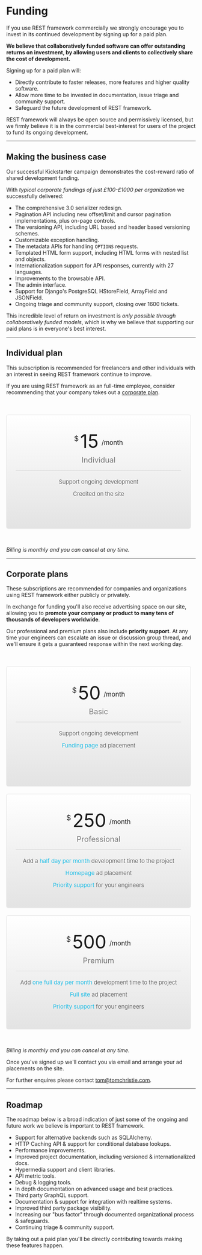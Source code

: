 <script>
// Imperfect, but easier to fit in with the existing docs build.
// Hyperlinks should point directly to the "fund." subdomain, but this'll
// handle the nav bar links without requiring any docs build changes for the moment.
if (window.location.hostname == "www.django-rest-framework.org") {
    window.location.replace("https://fund.django-rest-framework.org/topics/funding/");
}
</script>

<style>
.chart {
    background-color: #e3e3e3;
    background: -webkit-linear-gradient(top, #fff 0, #e3e3e3 100%);
    border: 1px solid #E6E6E6;
    border-radius: 5px;
    box-shadow: 0px 0px 2px 0px rgba(181, 181, 181, 0.3);
    padding: 40px 0px 5px;
    position: relative;
    text-align: center;
    width: 97%;
    min-height: 255px;
    position: relative;
    top: 37px;
    margin-bottom: 20px}
.quantity {
    text-align: center}
.dollar {
    font-size: 19px;
    position: relative;
    top: -18px;
}
.price {
    font-size: 49px;}
.period {
    font-size: 17px;
    position: relative;
    top: -8px;
    margin-left: 4px;}
.plan-name {
	 text-align: center;
    font-size: 20px;
    font-weight: 400;
    color: #777;
    border-bottom: 1px solid #d5d5d5;
    padding-bottom: 15px;
    width: 90%;
    margin: 0 auto;
    margin-top: 8px;}
.specs {
    margin-top: 20px;}
.specs.startup {
    margin-bottom: 93px}
.spec {
    font-size: 15px;
    color: #474747;
    text-align: center;
    font-weight: 300;
    margin-bottom: 13px;}
.variable {
    color: #1FBEE7;
    font-weight: 400;}
form.signup {
    margin-top: 35px}
.clear-promo {
    padding-top: 30px}
#main-content h1:first-of-type {
    margin: 0 0 50px;
    font-size: 60px;
    font-weight: 200;
    text-align: center
}
#main-content {
    padding-top: 10px; line-height: 23px
}
#main-content li {
    line-height: 23px
}
</style>

# Funding

If you use REST framework commercially we strongly encourage you to invest in its continued development by signing up for a paid plan.

**We believe that collaboratively funded software can offer outstanding returns on investment, by allowing users and clients to collectively share the cost of development.**

Signing up for a paid plan will:

* Directly contribute to faster releases, more features and higher quality software.
* Allow more time to be invested in documentation, issue triage and community support.
* Safeguard the future development of REST framework.

REST framework will always be open source and permissively licensed, but we firmly believe it is in the commercial best-interest for users of the project to fund its ongoing development.

---

## Making the business case

Our successful Kickstarter campaign demonstrates the cost-reward ratio of shared development funding.

With *typical corporate fundings of just £100-£1000 per organization* we successfully delivered:

* The comprehensive 3.0 serializer redesign.
* Pagination API including new offset/limit and cursor pagination implementations, plus  on-page controls.
* The versioning API, including URL based and header based versioning schemes.
* Customizable exception handling.
* The metadata APIs for handling `OPTIONS` requests.
* Templated HTML form support, including HTML forms with nested list and objects.
* Internationalization support for API responses, currently with 27 languages.
* Improvements to the browsable API.
* The admin interface.
* Support for Django's PostgreSQL HStoreField, ArrayField and JSONField.
* Ongoing triage and community support, closing over 1600 tickets.

This incredible level of return on investment is *only possible through collaboratively funded models*, which is why we believe that supporting our paid plans is in everyone's best interest.

---

## Individual plan

This subscription is recommended for freelancers and other individuals with an interest in seeing REST framework continue to&nbsp;improve.

If you are using REST framework as an full-time employee, consider recommending that your company takes out a [corporate&nbsp;plan](#corporate-plans).

<div class="pricing">
				<div class="span4">
					<div class="chart first">
						<div class="quantity">
							<span class="dollar">$</span>
							<span class="price">15</span>
							<span class="period">/month</span>
						</div>
						<div class="plan-name">Individual</div>
						<div class="specs">
							<div class="spec">
								Support ongoing development
							</div>
							<div class="spec">
								Credited on the site
							</div>
						</div>
						<form class="signup" action="/signup/individual/" method="POST">
  <script
    src="https://checkout.stripe.com/checkout.js" class="stripe-button"
    data-key="{{ stripe_public }}"
    data-amount="1500"
    data-name="Django REST framework"
    data-description="Individual"
    data-currency="usd"
    data-allow-remember-me=false
    data-label='Sign up'
    data-panel-label='Sign up - {% verbatim %}{{amount}}{% endverbatim %}/mo'>
  </script>
</form>
					</div>
				</div>
			</div>
<div style="clear: both; padding-top: 50px"></div>

*Billing is monthly and you can cancel at any time.*

---

## Corporate plans

These subscriptions are recommended for companies and organizations using REST framework either publicly or privately.

In exchange for funding you'll also receive advertising space on our site, allowing you to **promote your company or product to many tens of thousands of developers worldwide**.

Our professional and premium plans also include **priority support**. At any time your engineers can escalate an issue or discussion group thread, and we'll ensure it gets a guaranteed response within the next working day.

<div class="pricing">
				<div class="span4">
					<div class="chart first">
						<div class="quantity">
							<span class="dollar">$</span>
							<span class="price">50</span>
							<span class="period">/month</span>
						</div>
						<div class="plan-name">Basic</div>
						<div class="specs startup">
							<div class="spec">
								Support ongoing development
							</div>
							<div class="spec">
								<span class="variable">Funding page</span> ad placement
							</div>
						</div>
						<form class="signup" action="/signup/startup/" method="POST">
  <script
    src="https://checkout.stripe.com/checkout.js" class="stripe-button"
    data-key="{{ stripe_public }}"
    data-amount="5000"
    data-name="Django REST framework"
    data-description="Basic"
    data-currency="usd"
    data-allow-remember-me=false
    data-label='Sign up'
    data-panel-label='Sign up - {% verbatim %}{{amount}}{% endverbatim %}/mo'>
  </script>
</form>
					</div>
				</div>
				<div class="span4">
					<div class="chart">
						<div class="quantity">
							<span class="dollar">$</span>
							<span class="price">250</span>
							<span class="period">/month</span>
						</div>
						<div class="plan-name">Professional</div>
						<div class="specs">
							<div class="spec">
								Add a <span class="variable">half day per&nbsp;month</span> development time to the project
							</div>
							<div class="spec">
								<span class="variable">Homepage</span> ad placement
							</div>
							<div class="spec">
								<span class="variable">Priority support</span> for your engineers
							</div>
						</div>
						<form class="signup" action="/signup/professional/" method="POST">
  <script
    src="https://checkout.stripe.com/checkout.js" class="stripe-button"
    data-key="{{ stripe_public }}"
    data-amount="25000"
    data-name="Django REST framework"
    data-description="Professional"
    data-currency="usd"
    data-allow-remember-me=false
    data-label='Sign up'
    data-panel-label='Sign up - {% verbatim %}{{amount}}{% endverbatim %}/mo'>
  </script>
</form>
					</div>
				</div>
				<div class="span4">
					<div class="chart last">
						<div class="quantity">
							<span class="dollar">$</span>
							<span class="price">500</span>
							<span class="period">/month</span>
						</div>
						<div class="plan-name">Premium</div>
						<div class="specs">
							<div class="spec">
								Add <span class="variable">one full day per&nbsp;month</span> development time to the project
							</div>
							<div class="spec">
								<span class="variable">Full site</span> ad placement
							</div>
							<div class="spec">
								<span class="variable">Priority support</span> for your engineers
							</div>
						</div>
						<form class="signup" action="/signup/premium/" method="POST">
  <script
    src="https://checkout.stripe.com/checkout.js" class="stripe-button"
    data-key="{{ stripe_public }}"
    data-amount="50000"
    data-name="Django REST framework"
    data-description="Premium"
    data-currency="usd"
    data-allow-remember-me=false
    data-label='Sign up'
    data-panel-label='Sign up - {% verbatim %}{{amount}}{% endverbatim %}/mo'>
  </script>
</form>
					</div>
				</div>
			</div>

<div style="clear: both; padding-top: 50px"></div>

*Billing is monthly and you can cancel at any time.*

Once you've signed up we'll contact you via email and arrange your ad placements on the site.

For further enquires please contact <a href=mailto:tom@tomchristie.com>tom@tomchristie.com</a>.

---

## Roadmap

The roadmap below is a broad indication of just some of the ongoing and future work we believe is important to REST framework.

* Support for alternative backends such as SQLAlchemy.
* HTTP Caching API & support for conditional database lookups.
* Performance improvements.
* Improved project documentation, including versioned & internationalized docs.
* Hypermedia support and client libraries.
* API metric tools.
* Debug & logging tools.
* In depth documentation on advanced usage and best practices.
* Third party GraphQL support.
* Documentation & support for integration with realtime systems.
* Improved third party package visibility.
* Increasing our "bus factor" through documented organizational process & safeguards.
* Continuing triage & community support.

By taking out a paid plan you'll be directly contributing towards making these features happen.
